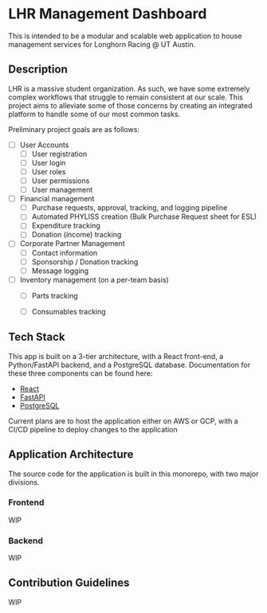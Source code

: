 # LHR Management Dashboard
This is intended to be a modular and scalable web application to house management services for Longhorn Racing @ UT Austin.  

## Description
LHR is a massive student organization. As such, we have some extremely complex workflows that struggle to remain consistent at our scale. This project aims to alleviate some of those concerns by creating an integrated platform to handle some of our most common tasks.

Preliminary project goals are as follows:
- [ ] User Accounts
    - [ ] User registration
    - [ ] User login
    - [ ] User roles
    - [ ] User permissions
    - [ ] User management

- [ ] Financial management
    - [ ] Purchase requests, approval, tracking, and logging pipeline
    - [ ] Automated PHYLISS creation (Bulk Purchase Request sheet for ESL) 
    - [ ] Expenditure tracking
    - [ ] Donation (income) tracking

- [ ] Corporate Partner Management
    - [ ] Contact information
    - [ ] Sponsorship / Donation tracking
    - [ ] Message logging

- [ ] Inventory management (on a per-team basis)
    - [ ] Parts tracking
    - [ ] Consumables tracking


## Tech Stack
This app is built on a 3-tier architecture, with a React front-end, a Python/FastAPI backend, and a PostgreSQL database.
Documentation for these three components can be found here:
- [React](https://react.dev)
- [FastAPI](https://fastapi.tiangolo.com/)
- [PostgreSQL](https://www.postgresql.org/docs/)

Current plans are to host the application either on AWS or GCP, with a CI/CD pipeline to deploy changes to the application

## Application Architecture
The source code for the application is built in this monorepo, with two major divisions.

### Frontend

WIP
### Backend

WIP

## Contribution Guidelines

WIP


